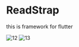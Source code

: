 # ReadStrap
this is framework for flutter

![12](https://user-images.githubusercontent.com/88572264/130318487-7612f1ef-5b26-429b-aced-39dd311c92ab.jpg)
![13](https://user-images.githubusercontent.com/88572264/130318488-91029916-7c36-4900-ac91-f5e8d89b0013.jpg)

